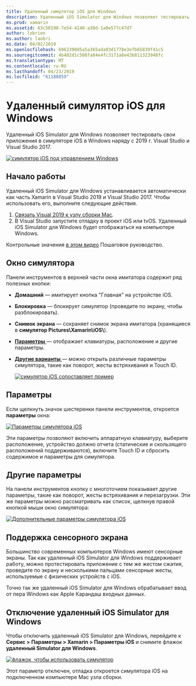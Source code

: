 ```yaml
---
title: Удаленный симулятор iOS для Windows
description: Удаленный iOS Simulator для Windows позволяет тестировать свои приложения в симуляторе iOS в Windows вместе с Visual Studio 2019.
ms.prod: xamarin
ms.assetid: 63c50190-7e54-4140-a30d-1a0e577c47d7
author: lobrien
ms.author: laobri
ms.date: 04/02/2019
ms.openlocfilehash: b962390d5a5a365ada93d1778e3efb65839f41c5
ms.sourcegitcommit: 4b402d1c508fa84e4fc3171a6e43b811323948fc
ms.translationtype: MT
ms.contentlocale: ru-RU
ms.lasthandoff: 04/23/2019
ms.locfileid: "61188859"
---
```

# <a name="remoted-ios-simulator-for-windows"></a>Удаленный симулятор iOS для Windows

Удаленный iOS Simulator для Windows позволяет тестировать свои приложения в симуляторе iOS в Windows наряду с 2019 г. Visual Studio и Visual Studio 2017.

[![симулятор iOS под управлением Windows](images/hero-sml.png "симулятору iOS под управлением Windows")](images/hero.png#lightbox)

## <a name="getting-started"></a>Начало работы

Удаленный iOS Simulator для Windows устанавливается автоматически как часть Xamarin в Visual Studio 2019 и Visual Studio 2017. Чтобы использовать его, выполните следующие действия.

1. [Связать Visual 2019 к узлу сборки Mac](~/ios/get-started/installation/windows/connecting-to-mac/index.md).
2. В Visual Studio запустите отладку в проект iOS или tvOS. Удаленный iOS Simulator для Windows будет отображаться на компьютере Windows.

Контрольные значения [в этом видео](deploy.md) Пошаговое руководство.

## <a name="simulator-window"></a>Окно симулятора

Панели инструментов в верхней части окна имитатора содержит ряд полезных кнопки:

- **Домашний** — имитирует кнопка "Главная" на устройстве iOS.
- **Блокировка** — блокирует симулятор (проведите по экрану, чтобы разблокировать).
- **Снимок экрана** — сохраняет снимок экрана имитатора (хранящиеся в **симулятор Pictures\Xamarin\iOS\\**).
- [**Параметры** ](#settings) — отображает клавиатуры, расположение и другие параметры.
- [**Другие варианты** ](#other-options) — можно открыть различные параметры симулятора, такие как поворот, жесты встряхивания и Touch ID.

    [![симулятор iOS сопоставляет пример](images/maps-app-sml.png "примере сопоставляет симулятор iOS")](images/maps-app.png#lightbox)

## <a name="settings"></a>Параметры

Если щелкнуть значок шестеренки панели инструментов, откроется **параметры** окна:

[![Параметры симулятора iOS](images/settings-sml.png "параметры симулятора iOS")](images/settings.png#lightbox)

Эти параметры позволяют включить аппаратную клавиатуру, выберите расположение, устройство должно отчета (статические и скользящего расположений поддерживаются), включите Touch ID и сбросить содержимое и параметры для симулятора.

## <a name="other-options"></a>Другие параметры

На панели инструментов кнопку с многоточием показывает другие параметры, такие как поворот, жесты встряхивания и перезагрузки. Эти же параметры можно рассматривать как список, щелкнув правой кнопкой мыши окно симулятора:

[![Дополнительные параметры симулятора iOS](images/more-sml.png "Дополнительные параметры симулятора iOS")](images/more.png#lightbox)

## <a name="touchscreen-support"></a>Поддержка сенсорного экрана

Большинство современных компьютеров Windows имеют сенсорные экраны. Так как удаленный iOS Simulator для Windows поддерживает работу, можно протестировать приложение с тем же жестом сжатия, проведите по экрану и несколькими пальцами сенсорные жесты, используемые с физических устройств с iOS.

Точно так же удаленный iOS Simulator для Windows обрабатывает ввод от пера Windows как Apple Карандаш входных данных.

## <a name="disabling-the-remoted-ios-simulator-for-windows"></a>Отключение удаленный iOS Simulator для Windows

Чтобы отключить удаленный iOS Simulator для Windows, перейдите к **Сервис > Параметры > Xamarin > Параметры iOS** и снимите флажок **удаленный Simulator для Windows**.

[![флажок, чтобы использовать симулятор](images/options-sml.png "флажок, чтобы использовать симулятор")](images/options.png#lightbox)

Этот параметр отключен, отладка откроется симулятора iOS на подключенном компьютере Mac узла сборки.
